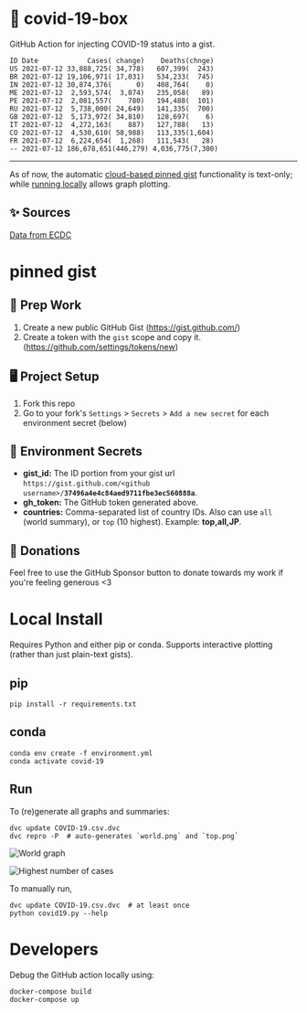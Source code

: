 # 🏥 covid-19-box

GitHub Action for injecting COVID-19 status into a gist.

```
ID Date            Cases( change)    Deaths(chnge)
US 2021-07-12 33,888,725( 34,778)   607,399(  243)
BR 2021-07-12 19,106,971( 17,031)   534,233(  745)
IN 2021-07-12 30,874,376(      0)   408,764(    0)
ME 2021-07-12  2,593,574(  3,074)   235,058(   89)
PE 2021-07-12  2,081,557(    780)   194,488(  101)
RU 2021-07-12  5,738,000( 24,649)   141,335(  700)
GB 2021-07-12  5,173,972( 34,810)   128,697(    6)
IT 2021-07-12  4,272,163(    887)   127,788(   13)
CO 2021-07-12  4,530,610( 58,988)   113,335(1,604)
FR 2021-07-12  6,224,654(  1,268)   111,543(   28)
-- 2021-07-12 186,678,651(446,279) 4,036,775(7,300)
```

---

As of now, the automatic [cloud-based pinned gist](#pinned-gist) functionality is text-only;
while [running locally](#local-install) allows graph plotting.

## ✨ Sources

[Data from ECDC](https://www.ecdc.europa.eu/en/publications-data/download-todays-data-geographic-distribution-covid-19-cases-worldwide)

# pinned gist

## 🎒 Prep Work
1. Create a new public GitHub Gist (https://gist.github.com/)
1. Create a token with the `gist` scope and copy it. (https://github.com/settings/tokens/new)

## 🖥 Project Setup
1. Fork this repo
1. Go to your fork's `Settings` > `Secrets` > `Add a new secret` for each environment secret (below)

## 🤫 Environment Secrets
- **gist_id:** The ID portion from your gist url `https://gist.github.com/<github username>/`**`37496a4e4c84aed9711fbe3ec560888a`**.
- **gh_token:** The GitHub token generated above.
- **countries:** Comma-separated list of country IDs. Also can use `all` (world summary), or `top` (10 highest). Example: **top,all,JP**.

## 💸 Donations

Feel free to use the GitHub Sponsor button to donate towards my work if you're feeling generous <3

# Local Install

Requires Python and either pip or conda. Supports interactive plotting (rather than just plain-text gists).

## pip

```
pip install -r requirements.txt
```

## conda

```
conda env create -f environment.yml
conda activate covid-19
```

## Run

To (re)generate all graphs and summaries:

```
dvc update COVID-19.csv.dvc
dvc repro -P  # auto-generates `world.png` and `top.png`
```

![World graph](world.png)

![Highest number of cases](top.png)

To manually run,

```
dvc update COVID-19.csv.dvc  # at least once
python covid19.py --help
```

# Developers

Debug the GitHub action locally using:

```
docker-compose build
docker-compose up
```
